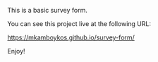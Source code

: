 This is a basic survey form.

You can see this project live at the following URL:

https://mkamboykos.github.io/survey-form/

Enjoy!

